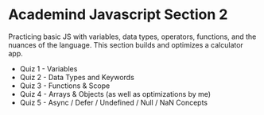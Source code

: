 
# Academind Javascript Section 2

Practicing basic JS with variables, data types, operators, functions, and the nuances of the language. This section builds and optimizes a calculator app.

- Quiz 1 - Variables
- Quiz 2 - Data Types and Keywords
- Quiz 3 - Functions & Scope
- Quiz 4 - Arrays & Objects (as well as optimizations by me)
- Quiz 5 - Async / Defer / Undefined / Null / NaN Concepts
